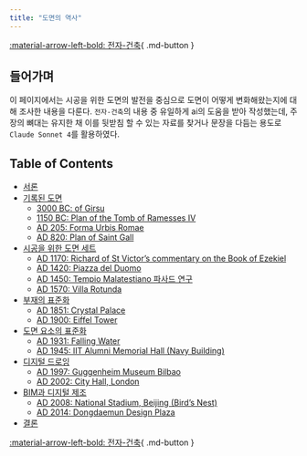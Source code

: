 ```yaml
---
title: "도면의 역사"
---
```


[:material-arrow-left-bold: 전자-건축](../index.md){ .md-button }

## 들어가며

이 페이지에서는 시공을 위한 도면의 발전을 중심으로 도면이 어떻게 변화해왔는지에 대해 조사한 내용을 다룬다. `전자-건축`의 내용 중 유일하게 ai의 도움을 받아 작성했는데, 주장의 뼈대는 유지한 채 이를 뒷받침 할 수 있는 자료를 찾거나 문장을 다듬는 용도로 `Claude Sonnet 4`를 활용하였다.

## Table of Contents

- [서론](./introduction.md)
- [기록된 도면](./record/index.md)
    - [3000 BC: of Girsu](./record/girsu.md)
    - [1150 BC: Plan of the Tomb of Ramesses IV](./record/tomb-of-ramesses.md)
    - [AD 205: Forma Urbis Romae](./record/urbis-romae.md)
    - [AD 820: Plan of Saint Gall](./record/saint-gall.md)
- [시공을 위한 도면 세트](./plan-set/index.md)
    - [AD 1170: Richard of St Victor’s commentary on the Book of Ezekiel](./plan-set/richard-commentary.md)
    - [AD 1420: Piazza del Duomo](./plan-set/piazza-del-duomo.md)
    - [AD 1450: Tempio Malatestiano 파사드 연구](./plan-set/tempio-malatestiano-study.md)
    - [AD 1570: Villa Rotunda](./plan-set/villa-rotunda.md)
- [부재의 표준화](./member-standardization/index.md)
    - [AD 1851: Crystal Palace](./member-standardization/crystal-palace.md)
    - [AD 1900: Eiffel Tower](./member-standardization/eiffel-tower.md)
- [도면 요소의 표준화](./plan-standardization/index.md)
    - [AD 1931: Falling Water](./plan-standardization/falling-water.md)
    - [AD 1945: IIT Alumni Memorial Hall (Navy Building)](./plan-standardization/iit.md)
- [디지털 드로잉](./digital-drawing/index.md)
    - [AD 1997: Guggenheim Museum Bilbao](./digital-drawing/guggenheim-museum-bilbao.md)
    - [AD 2002: City Hall, London](./digital-drawing/london-city-hall.md)
- [BIM과 디지털 제조](./bim-digital-fab/index.md)
    - [AD 2008: National Stadium, Beijing (Bird’s Nest)](./bim-digital-fab/bird-nest.md)
    - [AD 2014: Dongdaemun Design Plaza](./bim-digital-fab/ddp.md)
- [결론](./conclusion.md)

[:material-arrow-left-bold: 전자-건축](../index.md){ .md-button }
